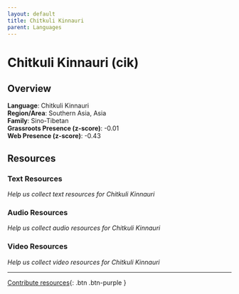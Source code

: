 ```yaml
---
layout: default
title: Chitkuli Kinnauri
parent: Languages
---
```


# Chitkuli Kinnauri (cik)

## Overview

**Language**: Chitkuli Kinnauri  
**Region/Area**: Southern Asia, Asia  
**Family**: Sino-Tibetan  
**Grassroots Presence (z-score)**: -0.01  
**Web Presence (z-score)**: -0.43  

## Resources

### Text Resources
*Help us collect text resources for Chitkuli Kinnauri*

### Audio Resources
*Help us collect audio resources for Chitkuli Kinnauri*

### Video Resources
*Help us collect video resources for Chitkuli Kinnauri*

---

[Contribute resources](https://forms.office.com/e/1SfLJx3u1r){: .btn .btn-purple }
